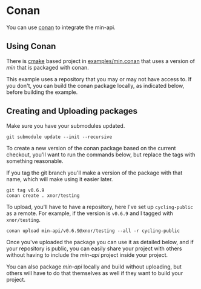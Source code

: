 # Conan

You can use [conan](https://conan.io/) to integrate the min-api.

## Using Conan

There is [cmake](https://cmake.org/) based project in [examples/min.conan](examples/min.conan)
that uses a version of *min* that is packaged with conan.

This example uses a repository that you may or may not have access to. If you
don't, you can build the conan package locally, as indicated below, before
building the example.

## Creating and Uploading packages

Make sure you have your submodules updated.

```shell
git submodule update --init --recursive
```

To create a new version of the conan package based on the current checkout,
you'll want to run the commands below, but replace the tags with something
reasonable.

If you tag the git branch you'll make a version of the package with that name,
which will make using it easier later.

```shell
git tag v0.6.9
conan create . xnor/testing
```

To upload, you'll have to have a repository, here I've set up `cycling-public` as a remote.
For example, if the version is `v0.6.9` and I tagged with `xnor/testing`.

```shell
conan upload min-api/v0.6.9@xnor/testing --all -r cycling-public
```

Once you've uploaded the package you can use it as detailed below, and if your
repository is public, you can easily share your project with others without having
to include the *min-api* project inside your project.

You can also package *min-api* locally and build without uploading, but others will
have to do that themselves as well if they want to build your project.
